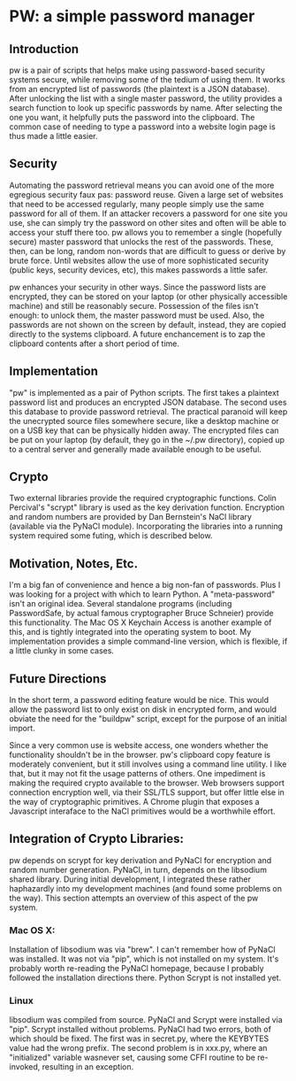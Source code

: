 # PW: a simple password manager

## Introduction
pw is a pair of scripts that helps make using password-based security systems secure, while removing some of the tedium of using them. It  works from an encrypted list of passwords (the plaintext is a JSON database). After unlocking the list with a single master password, the utility provides a search function to look up specific passwords by name. After selecting the one you want, it helpfully puts the password into the clipboard. The common case of needing to type a password into a website login page is thus made a little easier. 

## Security
Automating the password retrieval means you can avoid one of the more egregious
security faux pas: password reuse. Given a large set of websites that need to be accessed regularly, many people simply use the same password for all of them.
If an attacker recovers a password for one site you use, she can simply try the password on other sites and often will be able to access your stuff there too. pw allows you to remember a single (hopefully secure) master password that unlocks the rest of the passwords. These, then, can be long, random non-words that are difficult to guess or derive by brute force. Until websites allow the use of more sophisticated security (public keys, security devices, etc), this makes passwords a little safer.

pw enhances your security in other ways. Since the password lists are encrypted, they can be stored on your laptop (or other physically accessible machine) and still be reasonably secure. Possession of the files isn't enough: to unlock them, the master password must be used. Also, the passwords are not shown on the screen by default, instead, they are copied directly to the systems clipboard. A future enchancement is to zap the clipboard contents after a short period of time.

## Implementation
"pw" is implemented as a pair of Python scripts. The first takes a plaintext password list and produces an encrypted JSON database. The second uses this database to provide password retrieval. The practical paranoid will keep the unecrypted source files somewhere secure, like a desktop machine or on a USB key that can be physically hidden away. The encrypted files can be put on your laptop (by default, they go in the ~/.pw directory), copied up to a central server and generally made available enough to be useful.

## Crypto
Two external libraries provide the required cryptographic functions. Colin Percival's "scrypt" library is used as the key derivation function. Encryption and random numbers are provided by Dan Bernstein's NaCl library (available via the PyNaCl module). Incorporating the libraries into a running system required some futing, which is described below.

## Motivation, Notes, Etc.
I'm a big fan of convenience and hence a big non-fan of passwords. Plus I was looking for a project with which to learn Python. A "meta-password" isn't an original idea. Several standalone programs (including PasswordSafe, by actual famous cryptographer Bruce Schneier) provide this functionality. The Mac OS X Keychain Access is another example of this, and is tightly integrated into the operating system to boot. My implementation provides a simple command-line version, which is flexible, if a little clunky in some cases.

## Future Directions
In the short term, a password editing feature would be nice. This would allow the password list to only exist on disk in encrypted form, and would obviate the need for the "buildpw" script, except for the purpose of an initial import.

Since a very common use is website access, one wonders whether the functionality shouldn't be in the browser. pw's clipboard copy feature is moderately convenient, but it still involves using a command line utility. I like that, but it may not fit the usage patterns of others. One impediment is making the required crypto available to the browser. Web browsers support connection encryption well, via their SSL/TLS support, but offer little else in the way of cryptographic primitives. A Chrome plugin that exposes a Javascript interaface to the NaCl primitives would be a worthwhile effort.

## Integration of Crypto Libraries:

pw depends on scrypt for key derivation and PyNaCl for encryption and random number generation. PyNaCl, in turn, depends on the libsodium shared library. During initial development, I integrated these rather haphazardly into my development machines (and found some problems on the way). This section attempts an overview of this aspect of the pw system.

### Mac OS X:
Installation of libsodium was via "brew". I can't remember how of PyNaCl was installed. It was not via "pip", which is not installed on my system. It's probably worth re-reading the PyNaCl homepage, because I probably followed the installation directions there. Python Scrypt is not installed yet.

### Linux
libsodium was compiled from source. PyNaCl and Scrypt were installed via "pip". Scrypt installed without problems. PyNaCl had two errors, both of which should be fixed. The first was in secret.py, where the KEYBYTES value had the wrong prefix. The second problem is in xxx.py, where an "initialized" variable wasnever set, causing some CFFI routine to be re-invoked, resulting in an exception.
